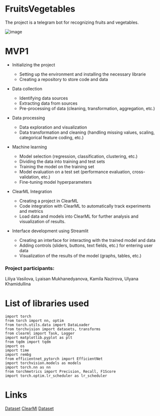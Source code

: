 # FruitsVegetables
The project is a telegram bot for recognizing fruits and vegetables.

![image](https://domf5oio6qrcr.cloudfront.net/medialibrary/11499/3b360279-8b43-40f3-9b11-604749128187.jpg)

# MVP1
- Initializing the project
    - Setting up the environment and installing the necessary librarie
    - Creating a repository to store code and data

- Data collection 
    - Identifying data sources
    - Extracting data from sources
    - Pre-processing of data (cleaning, transformation, aggregation, etc.)

- Data processing
    - Data exploration and visualization
    - Data transformation and cleaning (handling missing values, scaling, categorical feature coding, etc.)

- Machine learning
    - Model selection (regression, classification, clustering, etc.)
    - Dividing the data into training and test sets
    - Training the model on the training set
    - Model evaluation on a test set (performance evaluation, cross-validation, etc.)
    - Fine-tuning model hyperparameters

- ClearML Integration
    - Creating a project in ClearML
    - Code integration with ClearML to automatically track experiments and metrics 
    - Load data and models into ClearML for further analysis and visualization of results.

- Interface development using Streamlit
    - Creating an interface for interacting with the trained model and data
    - Adding controls (sliders, buttons, text fields, etc.) for entering user data
    - Visualization of the results of the model (graphs, tables, etc.)

 ### Project participants: 
 Liliya Vasilova, 
 Lyaisan Mukhanedyanova, Kamila Nazirova, Ulyana Khamidullina

# List of libraries used
    import torch
    from torch import nn, optim
    from torch.utils.data import DataLoader
    from torchvision import datasets, transforms
    from clearml import Task, Logger
    import matplotlib.pyplot as plt
    from tqdm import tqdm
    import os
    import time
    import rembg
    from efficientnet_pytorch import EfficientNet
    import torchvision.models as models
    import torch.nn as nn
    from torchmetrics import Precision, Recall, F1Score
    import torch.optim.lr_scheduler as lr_scheduler

# Links
[Dataset](https://github.com/kamilanazirova/Dataset_FruitsVegetables)
[ClearMl](https://app.clear.ml/projects/523ccba1903b47fa915ebefc7b7e3fd6/experiments/e7fb800483704c8fb94b8da31e234df9/output/execution)
[Dataset](https://www.kaggle.com/datasets/moltean/fruits)
